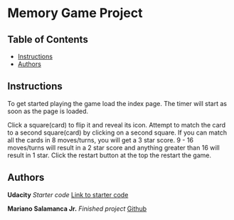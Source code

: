 # Memory Game Project

## Table of Contents

* [Instructions](#instructions)
* [Authors](#authors)

## Instructions

To get started playing the game load the index page. The timer will start as soon as the page is loaded.

Click a square(card) to flip it and reveal its icon. Attempt to match the card to a second square(card) by clicking on a second square. If you can match all the cards in 8 moves/turns, you will get a 3 star score. 9 - 16 moves/turns will result in a 2 star score and anything greater than 16 will result in 1 star. Click the restart button at the top the restart the game.

## Authors

**Udacity** *Starter code* [Link to starter code](https://github.com/udacity/fend-project-memory-game)

**Mariano Salamanca Jr.** *Finished project* [Github](https://github.com/omoosey)
